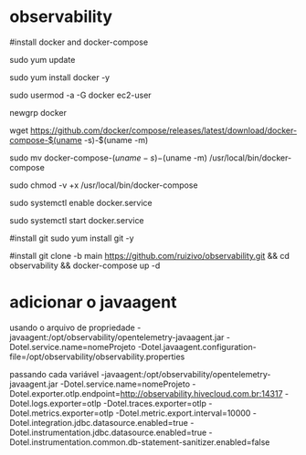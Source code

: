 # observability


#install docker and docker-compose

sudo yum update

sudo yum install docker -y

sudo usermod -a -G docker ec2-user

newgrp docker

wget https://github.com/docker/compose/releases/latest/download/docker-compose-$(uname -s)-$(uname -m) 

sudo mv docker-compose-$(uname -s)-$(uname -m) /usr/local/bin/docker-compose

sudo chmod -v +x /usr/local/bin/docker-compose

sudo systemctl enable docker.service

sudo systemctl start docker.service



#install git
sudo yum install git -y



#install 
git clone -b main https://github.com/ruizivo/observability.git && cd observability && docker-compose up -d



# adicionar o javaagent


usando o arquivo de propriedade
-javaagent:/opt/observability/opentelemetry-javaagent.jar -Dotel.service.name=nomeProjeto -Dotel.javaagent.configuration-file=/opt/observability/observability.properties

passando cada variável
-javaagent:/opt/observability/opentelemetry-javaagent.jar -Dotel.service.name=nomeProjeto -Dotel.exporter.otlp.endpoint=http://observability.hivecloud.com.br:14317 -Dotel.logs.exporter=otlp -Dotel.traces.exporter=otlp -Dotel.metrics.exporter=otlp -Dotel.metric.export.interval=10000 -Dotel.integration.jdbc.datasource.enabled=true -Dotel.instrumentation.jdbc.datasource.enabled=true -Dotel.instrumentation.common.db-statement-sanitizer.enabled=false